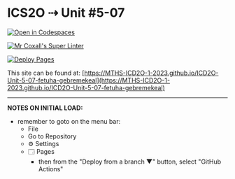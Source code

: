# ICS2O ⇢ Unit #5-07

[![Open in Codespaces](https://classroom.github.com/assets/launch-codespace-7f7980b617ed060a017424585567c406b6ee15c891e84e1186181d67ecf80aa0.svg)](https://classroom.github.com/open-in-codespaces?assignment_repo_id=15013865)

[![Mr Coxall's Super Linter](https://github.com/MTHS-ICD2O-1-2023/ICD2O-Unit-5-07-fetuha-gebremekeal/workflows/Mr%20Coxall's%20Super%20Linter/badge.svg)](https://github.com/MTHS-ICD2O-1-2023/ICD2O-Unit-5-07-fetuha-gebremekeal/actions)

[![Deploy Pages](https://github.com/MTHS-ICD2O-1-2023/ICD2O-Unit-5-07-fetuha-gebremekeal/workflows/Deploy%20Pages/badge.svg)](https://github.com/MTHS-ICD2O-1-2023/ICD2O-Unit-5-07-fetuha-gebremekeal/actions)

This site can be found at: [https://MTHS-ICD2O-1-2023.github.io/ICD2O-Unit-5-07-fetuha-gebremekeal](https://MTHS-ICD2O-1-2023.github.io/ICD2O-Unit-5-07-fetuha-gebremekeal)

---

**NOTES ON INITIAL LOAD:**
- remember to goto on the menu bar:
  - File
  - Go to Repository
  - ⚙ Settings
  - 🗔 Pages
    - then from the "Deploy from a branch ▼" button, select "GitHub Actions"
